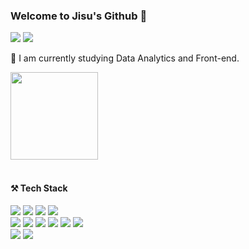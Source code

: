 ### Welcome to Jisu's Github 👋

<a href="zissuuo@yonsei.ac.kr" target="_blank"><img src="https://img.shields.io/badge/zissuuo@yonsei.ac.kr-252a2f?style=flat&logo=maildotru&logoColor=FFFFFF"/></a>
<a href="https://www.linkedin.com/in/jisu-kim-09055423b/" target="_blank"><img src="https://img.shields.io/badge/LinkedIn-252a2f?style=flat&logo=linkedin&logoColor=FFFFFF"/></a>


📕 I am currently studying Data Analytics and Front-end. <br>

<div gap='10px'>
  <img src="https://github-readme-stats.vercel.app/api?username=zissuuo&show_icons=true&theme=graywhite" height="140">
</div>

<br>

#### ⚒️ Tech Stack
<div gap='10px'>
  <img src="https://img.shields.io/badge/react-20232a.svg?style=flat&logo=react&logoColor=61DAFB" />
  <img src="https://img.shields.io/badge/javascript-F7DF1E.svg?style=flat&logo=javascript&logoColor=20232a"/>
  <img src="https://img.shields.io/badge/styled--components-DB7093?style=flat&logo=styled-components&logoColor=ffd35b"/>
  <img src="https://img.shields.io/badge/flask-000000?style=flat&logo=flask&logoColor=white"/>
</div>
<div gap='10px'>
  <img src="https://img.shields.io/badge/python-3670A0?style=flat&logo=python&logoColor=ffdd54"/>
  <img src="https://img.shields.io/badge/pandas-150458.svg?style=flat&logo=pandas&logoColor=white"/>
  <img src="https://img.shields.io/badge/numpy-4d77cf.svg?style=flat&logo=numpy&logoColor=white"/>
  <img src="https://img.shields.io/badge/Matplotlib-11557c.svg?style=flat&logo=Matplotlib&logoColor=white"/>
  <img src="https://img.shields.io/badge/scikitlearn-F7931E?style=flat&logo=scikitlearn&logoColor=white"/>
  <img src="https://img.shields.io/badge/Tableau-112C5D?style=flat&logo=tableau&logoColor=E97627"/>
</div>
<div gap='10px'>
  <img src="https://img.shields.io/badge/MySQL-003B57?style=flat&logo=mysql&logoColor=white" />
  <img src="https://img.shields.io/badge/PostgreSQL-3E6389?style=flat&logo=postgresql&logoColor=white" />
</div>

